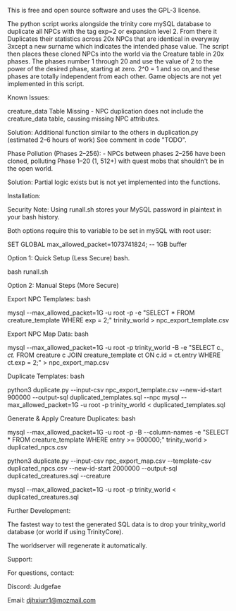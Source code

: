 This is free and open source software and uses the GPL-3 license. 

The python script works alongside the trinity core mySQL database to duplicate all NPCs with the tag exp=2 or expansion level 2. From there it Duplicates their statistics across 20x NPCs that are identical in everyway 3xcept a new surname which indicates the intended phase value. The script then places these cloned NPCs into the world via the Creature table in 20x phases. The phases number 1 through 20 and use the value of 2 to the power of the desired phase, starting at zero. 2^0 = 1 and so on,and these phases are totally independent from each other. Game objects are not yet implemented in this script.


Known Issues:

creature_data Table Missing
    - NPC duplication does not include the creature_data table, causing missing NPC attributes.

Solution: Additional function similar to the others in duplication.py (estimated 2–6 hours of work) See comment in code "TODO".

Phase Pollution (Phases 2–256):
    - NPCs between phases 2–256 have been cloned, polluting Phase 1–20 (1, 512+) with quest mobs that shouldn't be in the open world.

Solution: Partial logic exists but is  not yet implemented into the functions.


Installation:

Security Note: Using runall.sh stores your MySQL password in plaintext in your bash history.

Both options require this to variable to be set in mySQL with root user:

SET GLOBAL max_allowed_packet=1073741824; -- 1GB buffer

Option 1: Quick Setup (Less Secure)
bash.

bash runall.sh

Option 2: Manual Steps (More Secure)

Export NPC Templates:
bash

mysql --max_allowed_packet=1G -u root -p -e "SELECT * FROM creature_template WHERE exp = 2;" trinity_world > npc_export_template.csv

Export NPC Map Data:
bash

mysql --max_allowed_packet=1G -u root -p trinity_world -B -e "SELECT c.*, ct.* FROM creature c JOIN creature_template ct ON c.id = ct.entry WHERE ct.exp = 2;" > npc_export_map.csv

Duplicate Templates:
bash

python3 duplicate.py --input-csv npc_export_template.csv --new-id-start 900000 --output-sql duplicated_templates.sql --npc
mysql --max_allowed_packet=1G -u root -p trinity_world < duplicated_templates.sql

Generate & Apply Creature Duplicates:
bash

mysql --max_allowed_packet=1G -u root -p -B --column-names -e "SELECT * FROM creature_template WHERE entry >= 900000;" trinity_world > duplicated_npcs.csv

python3 duplicate.py --input-csv npc_export_map.csv --template-csv duplicated_npcs.csv --new-id-start 2000000 --output-sql duplicated_creatures.sql --creature

mysql --max_allowed_packet=1G -u root -p trinity_world < duplicated_creatures.sql

Further Development:

The fastest way to test the generated SQL data is to drop your trinity_world database (or world if using TrinityCore).

The worldserver will regenerate it automatically.

Support:

For questions, contact:

  Discord: Judgefae

  Email: djhxiurr1@mozmail.com
